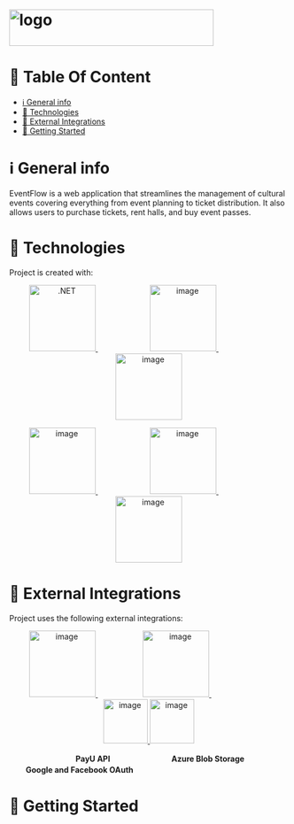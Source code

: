 # <img width="369" height="66" alt="logo" src="https://github.com/user-attachments/assets/af60ea02-3591-4189-a66a-c09c283b7c8d" />
# 📑 Table Of Content

- [ℹ️ General info](#ℹ️-general-info)
- [🧰 Technologies](#-technologies)
- [🧩 External Integrations](#-integrations)
- [🚀 Getting Started](#-getting-started)
  
# ℹ️ General info
EventFlow is a web application that streamlines the management of cultural events covering everything from event planning to ticket distribution. It also allows users to purchase tickets, rent halls, and buy event passes.

# 🧰 Technologies  
Project is created with:

<p align="center">
  <a href="https://learn.microsoft.com/en-us/dotnet/" target="_blank">
    <img width="120" src="https://github.com/user-attachments/assets/e788c988-8069-4c32-9a78-a778dd7c941c" alt=".NET" />
  </a>
    ㅤㅤㅤㅤㅤㅤㅤ
  <a href="https://learn.microsoft.com/en-us/sql" target="_blank">
    <img width="120" alt="image" src="https://github.com/user-attachments/assets/0e6806d4-aac2-4cba-b8d6-b80c40c2c2cb" />
  </a>
    ㅤㅤㅤㅤㅤㅤㅤ
  <a href="https://react.dev/learn" target="_blank">
    <img width="120" alt="image" src="https://github.com/user-attachments/assets/0f3389c3-a67b-44d4-a5f3-ab8d89aaad34" />
  </a>
</p>

<p align="center">
  <a href="https://vite.dev/guide/" target="_blank">
    <img width="120" alt="image" src="https://github.com/user-attachments/assets/50f7d3df-2ca9-4786-b722-6e841a479986" />
  </a>
    ㅤㅤㅤㅤㅤㅤㅤ
  <a href="https://tailwindcss.com/docs" target="_blank">
    <img width="120" alt="image" src="https://github.com/user-attachments/assets/f5fb9ba8-95d2-49de-bade-2b48eedf6515" />
  </a>
    ㅤㅤㅤㅤㅤㅤㅤ
  <a href="https://www.typescriptlang.org/docs/" target="_blank">
    <img width="120" alt="image" src="https://github.com/user-attachments/assets/346706f7-7f9b-4dd6-8d3d-535fb7d38c26" />
  </a>
</p>

# 🧩 External Integrations
Project uses the following external integrations:
<p align="center">
  <a href="https://developers.payu.com/europe/docs/testing/sandbox/" target="_blank">
    <img width="120" alt="image" src="https://github.com/user-attachments/assets/758a2cc3-b205-408c-89b4-2adb7086beb6" />
  </a>
ㅤㅤㅤㅤㅤㅤ
  <a href="https://azure.microsoft.com/en-us/products/storage/blobs" target="_blank">
    <img width="120" alt="image" src="https://github.com/user-attachments/assets/1ad239b4-1097-4f97-9ffd-86caaa0f29b8" />
  </a>
    ㅤㅤㅤㅤㅤㅤㅤㅤ
  <a href="https://developers.google.com/identity/protocols/oauth2?hl=en" target="_blank">
    <img width="80" alt="image" src="https://github.com/user-attachments/assets/079a360e-ac70-420c-a02b-42ffaac6d268" /> 
  </a>
  <a href="https://developers.facebook.com/docs/facebook-login/" target="_blank">
    <img width="80" alt="image" src="https://github.com/user-attachments/assets/716d2acf-f7a8-44e9-9eb0-b6be42775ad2" />
  </a>
</p>

  ㅤㅤㅤㅤㅤㅤ
ㅤㅤㅤ**PayU API**
ㅤㅤㅤㅤㅤㅤㅤ
ㅤ**Azure Blob Storage**
    ㅤㅤㅤㅤㅤㅤㅤ
**Google and Facebook OAuth**


# 🚀 Getting Started



